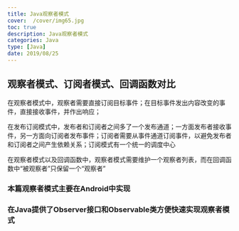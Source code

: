 ```yaml
---
title: Java观察者模式
cover:  /cover/img65.jpg
toc: true
description: Java观察者模式
categories: Java
type: [Java]
date: 2019/08/25
---
```


## 观察者模式、订阅者模式、回调函数对比

在观察者模式中，观察者需要直接订阅目标事件；在目标事件发出内容改变的事件，直接接收事件，并作出响应；
<!--more-->
在发布订阅模式中，发布者和订阅者之间多了一个发布通道；一方面发布者接收事件，另一方面向订阅者发布事件；订阅者需要从事件通道订阅事件，以避免发布者和订阅者之间产生依赖关系；订阅模式有一个统一的调度中心

在观察者模式以及回调函数中，观察者模式需要维护一个观察者列表，而在回调函数中“被观察者”只保留一个“观察者”


### 本篇观察者模式主要在Android中实现





### 在Java提供了Observer接口和Observable类方便快速实现观察者模式


